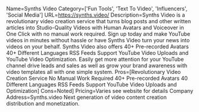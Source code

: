 Name=Synths Video
Category=['Fun Tools', 'Text To Video', 'Influencers', 'Social Media']
URL=https://synths.video/
Description=Synths Video is a revolutionary video creation service that turns blog posts and other written articles into Studio-Quality Videos with Human Avatars and Voiceover in One Click with no manual work required. Sign up today and make YouTube videos in minutes without hassle or have Synths Video turn your news into videos on your behalf. Synths Video also offers 40+ Pre-recorded Avatars 40+ Different Languages RSS Feeds Support YouTube Video Uploads and YouTube Video Optimization. Easily get more attention for your YouTube channel drive leads and sales as well as grow your brand awareness with video templates all with one simple system.
Pros=[Revolutionary Video Creation Service No Manual Work Required 40+ Pre-recorded Avatars 40 Different Languages RSS Feeds Support YouTube Video Uploads and Optimization]
Cons=Noted]
Pricing=Varies see website for details
Company Address=Synths.video Next generation of video content creation distribution and monetization.
